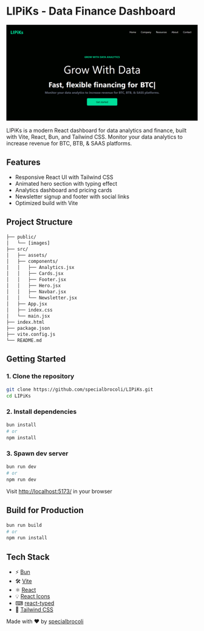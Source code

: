 # LIPiKs - Data Finance Dashboard

![LIPiKs Home Page](./public/LIPiKs.png)

LIPiKs is a modern React dashboard for data analytics and finance, built with Vite, React, Bun, and Tailwind CSS. Monitor your data analytics to increase revenue for BTC, BTB, & SAAS platforms.

## Features

- Responsive React UI with Tailwind CSS
- Animated hero section with typing effect
- Analytics dashboard and pricing cards
- Newsletter signup and footer with social links
- Optimized build with Vite

## Project Structure

```
├── public/
│   └── [images]
├── src/
│   ├── assets/
│   ├── components/
│   │   ├── Analytics.jsx
│   │   ├── Cards.jsx
│   │   ├── Footer.jsx
│   │   ├── Hero.jsx
│   │   ├── Navbar.jsx
│   │   └── Newsletter.jsx
│   ├── App.jsx
│   ├── index.css
│   └── main.jsx
├── index.html
├── package.json
├── vite.config.js
└── README.md
```

## Getting Started

### 1. Clone the repository

```sh
git clone https://github.com/specialbrocoli/LIPiKs.git
cd LIPiKs
```

### 2. Install dependencies

```sh
bun install
# or
npm install
```

### 3. Spawn dev server

```sh
bun run dev
# or
npm run dev
```

Visit [http://localhost:5173/](http://localhost:5173/) in your browser


## Build for Production
```sh
bun run build 
# or 
npm run install
```

## Tech Stack
- ⚡ [Bun](https://bun.sh)
- 🛠 [Vite](https://vitejs.dev/)
- ⚛ [React](https://react.dev/)
- 💡 [React Icons](https://react-icons.github.io/react-icons/)
- ⌨ [react-typed](https://www.npmjs.com/package/react-typed)
- 🎨 [Tailwind CSS](https://tailwindcss.com/)

Made with ❤️ by [specialbrocoli](https://www.github.com/specialbrocoli/)